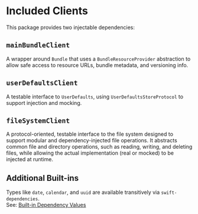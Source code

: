 # Included Clients

This package provides two injectable dependencies:

## `mainBundleClient`

A wrapper around `Bundle` that uses a `BundleResourceProvider` abstraction to allow safe access to resource URLs, bundle metadata, and versioning info.

## `userDefaultsClient`

A testable interface to `UserDefaults`, using `UserDefaultsStoreProtocol` to support injection and mocking.

## `fileSystemClient`

A protocol-oriented, testable interface to the file system designed to support modular and dependency-injected file operations. It abstracts common file and directory operations, such as reading, writing, and deleting files, while allowing the actual implementation (real or mocked) to be injected at runtime.

## Additional Built-ins

Types like `date`, `calendar`, and `uuid` are available transitively via `swift-dependencies`.  
See: [Built-in Dependency Values](https://github.com/pointfreeco/swift-dependencies/tree/main/Sources/Dependencies/DependencyValues)

